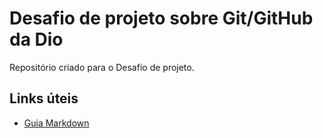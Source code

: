 # Desafio de projeto sobre Git/GitHub da Dio
Repositório criado para o Desafio de projeto.

## Links úteis
- [Guia Markdown](https://www.markdownguide.org/basic-syntax/)
